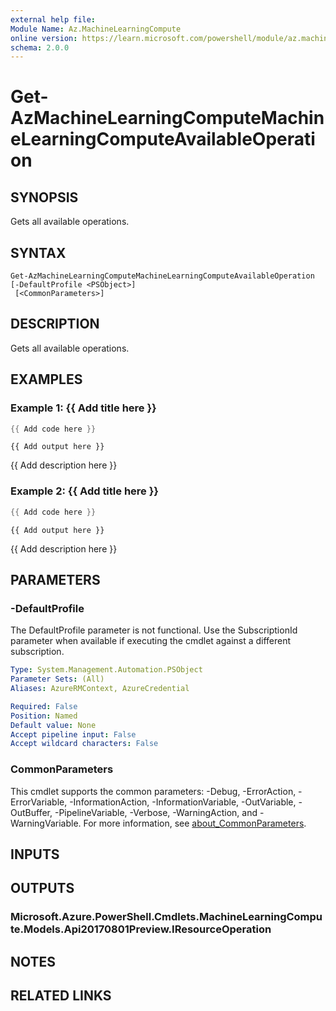 ```yaml
---
external help file:
Module Name: Az.MachineLearningCompute
online version: https://learn.microsoft.com/powershell/module/az.machinelearningcompute/get-azmachinelearningcomputemachinelearningcomputeavailableoperation
schema: 2.0.0
---
```


# Get-AzMachineLearningComputeMachineLearningComputeAvailableOperation

## SYNOPSIS
Gets all available operations.

## SYNTAX

```
Get-AzMachineLearningComputeMachineLearningComputeAvailableOperation [-DefaultProfile <PSObject>]
 [<CommonParameters>]
```

## DESCRIPTION
Gets all available operations.

## EXAMPLES

### Example 1: {{ Add title here }}
```powershell
{{ Add code here }}
```

```output
{{ Add output here }}
```

{{ Add description here }}

### Example 2: {{ Add title here }}
```powershell
{{ Add code here }}
```

```output
{{ Add output here }}
```

{{ Add description here }}

## PARAMETERS

### -DefaultProfile
The DefaultProfile parameter is not functional.
Use the SubscriptionId parameter when available if executing the cmdlet against a different subscription.

```yaml
Type: System.Management.Automation.PSObject
Parameter Sets: (All)
Aliases: AzureRMContext, AzureCredential

Required: False
Position: Named
Default value: None
Accept pipeline input: False
Accept wildcard characters: False
```

### CommonParameters
This cmdlet supports the common parameters: -Debug, -ErrorAction, -ErrorVariable, -InformationAction, -InformationVariable, -OutVariable, -OutBuffer, -PipelineVariable, -Verbose, -WarningAction, and -WarningVariable. For more information, see [about_CommonParameters](http://go.microsoft.com/fwlink/?LinkID=113216).

## INPUTS

## OUTPUTS

### Microsoft.Azure.PowerShell.Cmdlets.MachineLearningCompute.Models.Api20170801Preview.IResourceOperation

## NOTES

## RELATED LINKS

